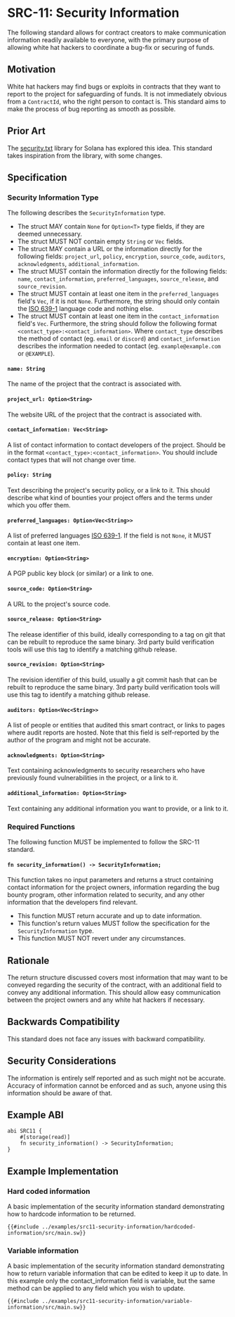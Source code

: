 # SRC-11: Security Information

The following standard allows for contract creators to make communication information readily available to everyone, with the primary purpose of allowing white hat hackers to coordinate a bug-fix or securing of funds.

## Motivation

White hat hackers may find bugs or exploits in contracts that they want to report to the project for safeguarding of funds. It is not immediately obvious from a `ContractId`, who the right person to contact is. This standard aims to make the process of bug reporting as smooth as possible.

## Prior Art

The [security.txt](https://github.com/neodyme-labs/solana-security-txt) library for Solana has explored this idea. This standard takes inspiration from the library, with some changes.

## Specification

### Security Information Type

The following describes the `SecurityInformation` type.

- The struct MAY contain `None` for `Option<T>` type fields, if they are deemed unnecessary.
- The struct MUST NOT contain empty `String` or `Vec` fields.
- The struct MAY contain a URL or the information directly for the following fields: `project_url`, `policy`, `encryption`, `source_code`, `auditors`, `acknowledgments`, `additional_information`.
- The struct MUST contain the information directly for the following fields: `name`, `contact_information`, `preferred_languages`, `source_release`, and `source_revision`.
- The struct MUST contain at least one item in the `preferred_languages` field's `Vec`, if it is not `None`. Furthermore, the string should only contain the [ISO 639-1](https://en.wikipedia.org/wiki/List_of_ISO_639_language_codes) language code and nothing else.
- The struct MUST contain at least one item in the `contact_information` field's `Vec`. Furthermore, the string should follow the following format `<contact_type>:<contact_information>`. Where `contact_type` describes the method of contact (eg. `email` or `discord`) and `contact_information` describes the information needed to contact (eg. `example@example.com` or `@EXAMPLE`).

#### `name: String`

The name of the project that the contract is associated with.

#### `project_url: Option<String>`

The website URL of the project that the contract is associated with.

#### `contact_information: Vec<String>`

A list of contact information to contact developers of the project. Should be in the format `<contact_type>:<contact_information>`. You should include contact types that will not change over time.

#### `policy: String`

Text describing the project's security policy, or a link to it. This should describe what kind of bounties your project offers and the terms under which you offer them.

#### `preferred_languages: Option<Vec<String>>`

A list of preferred languages [ISO 639-1](https://en.wikipedia.org/wiki/List_of_ISO_639_language_codes).
If the field is not `None`, it MUST contain at least one item.

#### `encryption: Option<String>`

A PGP public key block (or similar) or a link to one.

#### `source_code: Option<String>`

A URL to the project's source code.

#### `source_release: Option<String>`

The release identifier of this build, ideally corresponding to a tag on git that can be rebuilt to reproduce the same binary. 3rd party build verification tools will use this tag to identify a matching github release.

#### `source_revision: Option<String>`

The revision identifier of this build, usually a git commit hash that can be rebuilt to reproduce the same binary. 3rd party build verification tools will use this tag to identify a matching github release.

#### `auditors: Option<Vec<String>>`

A list of people or entities that audited this smart contract, or links to pages where audit reports are hosted. Note that this field is self-reported by the author of the program and might not be accurate.

#### `acknowledgments: Option<String>`

Text containing acknowledgments to security researchers who have previously found vulnerabilities in the project, or a link to it.

#### `additional_information: Option<String>`

Text containing any additional information you want to provide, or a link to it.

### Required Functions

The following function MUST be implemented to follow the SRC-11 standard.

#### `fn security_information() -> SecurityInformation;`

This function takes no input parameters and returns a struct containing contact information for the project owners, information regarding the bug bounty program, other information related to security, and any other information that the developers find relevant.

- This function MUST return accurate and up to date information.
- This function's return values MUST follow the specification for the `SecurityInformation` type.
- This function MUST NOT revert under any circumstances.

## Rationale

The return structure discussed covers most information that may want to be conveyed regarding the security of the contract, with an additional field to convey any additional information. This should allow easy communication between the project owners and any white hat hackers if necessary.

## Backwards Compatibility

This standard does not face any issues with backward compatibility.

## Security Considerations

The information is entirely self reported and as such might not be accurate. Accuracy of information cannot be enforced and as such, anyone using this information should be aware of that.

## Example ABI

```sway
abi SRC11 {
    #[storage(read)]
    fn security_information() -> SecurityInformation;
}
```

## Example Implementation

### Hard coded information

A basic implementation of the security information standard demonstrating how to hardcode information to be returned.

```sway
{{#include ../examples/src11-security-information/hardcoded-information/src/main.sw}}
```

### Variable information

A basic implementation of the security information standard demonstrating how to return variable information that can be edited to keep it up to date. In this example only the contact_information field is variable, but the same method can be applied to any field which you wish to update.

```sway
{{#include ../examples/src11-security-information/variable-information/src/main.sw}}
```
